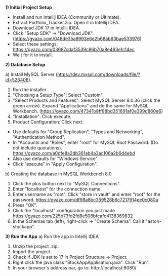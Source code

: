 **1) Initial Project Setup**
- Install and run Intellij IDEA (Community or Ultimate).
- Extract Portfolio_Tracker.zip. Open it in Intellij IDEA.
- Download JDK 17 in Intellij IDEA.
- Click "Setup SDK" -> "Download JDK". (https://gyazo.com/048de35a8993e6e2b68ab63bae533976)
- Select these settings: https://gyazo.com/03687cdaf3539c86b70a8e483e1c14ec
- Wait for it to install.



**2) Database Setup**

a) Install MySQL Server (https://dev.mysql.com/downloads/file/?id=526408).
1) Run the installer.
2) "Choosing a Setup Type": Select "Custom".
3) "Select Products and Features": Select MySQL Server 8.0.36 (click the green arrow). Expand "Applications" and do the same for MySQL Workbench. (https://gyazo.com/47341b8ff88bd351691af0e399d860e6)
4) "Installation": Click execute.
5) Product Configuration: Click next.
- Use defaults for "Group Replication", "Types and Networking", "Authentication Method".
- In "Accounts and "Roles", enter "root" for MySQL Root Password. (Do not include quotations). https://gyazo.com/a0dfe8a2db361ab4a3ac106a2b6d4ebd
- Also use defaults for "Windows Service".
- Click "execute" in "Apply Configuration".


b) Creating the database in MySQL Workbench 8.0
1) Click the plus button next to "MySQL Connections".
2) Enter "localhost" for the connection name.
3) Enter username as "root". Click "store in vault" and enter "root" for the password. https://gyazo.com/df98a8bc359528b6c7217914ee0c080a
4) Press "OK".
5) Click the "localhost" configuration you just made https://gyazo.com/225b73fd2fd8e508bfcafc4138369832
6) In the Schemas tab (left), right-click -> "Create Schema". Call it "aston-stockapp".



**3) Run the App**
a) Run the app in Intellij IDEA
1) Unzip the project .zip.
2) Import the project.
3) Check if JDK is set to 17 in Project Structure -> Project.
4) Right click the java class "StockAppApplication.java". Click "Run".
5) In your browser's address bar, go to: http://localhost:8080/
